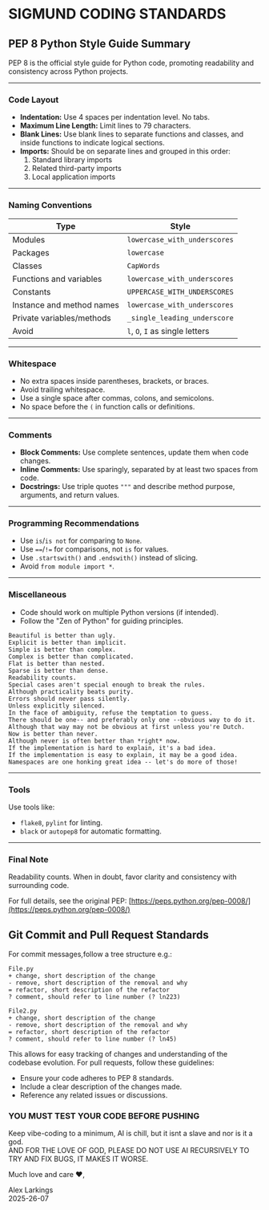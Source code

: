 # SIGMUND CODING STANDARDS

## PEP 8 Python Style Guide Summary

PEP 8 is the official style guide for Python code, promoting readability and consistency across Python projects.

---

### Code Layout

- **Indentation:** Use 4 spaces per indentation level. No tabs.
- **Maximum Line Length:** Limit lines to 79 characters.
- **Blank Lines:** Use blank lines to separate functions and classes, and inside functions to indicate logical sections.
- **Imports:** Should be on separate lines and grouped in this order:
  1. Standard library imports
  2. Related third-party imports
  3. Local application imports

---

### Naming Conventions

| Type                         | Style              |
|-----------------------------|--------------------|
| Modules                     | `lowercase_with_underscores` |
| Packages                    | `lowercase`        |
| Classes                     | `CapWords`         |
| Functions and variables     | `lowercase_with_underscores` |
| Constants                   | `UPPERCASE_WITH_UNDERSCORES` |
| Instance and method names   | `lowercase_with_underscores` |
| Private variables/methods   | `_single_leading_underscore` |
| Avoid                       | `l`, `O`, `I` as single letters |

---

### Whitespace

- No extra spaces inside parentheses, brackets, or braces.
- Avoid trailing whitespace.
- Use a single space after commas, colons, and semicolons.
- No space before the `(` in function calls or definitions.

---

### Comments

- **Block Comments:** Use complete sentences, update them when code changes.
- **Inline Comments:** Use sparingly, separated by at least two spaces from code.
- **Docstrings:** Use triple quotes `"""` and describe method purpose, arguments, and return values.

---

### Programming Recommendations

- Use `is`/`is not` for comparing to `None`.
- Use `==`/`!=` for comparisons, not `is` for values.
- Use `.startswith()` and `.endswith()` instead of slicing.
- Avoid `from module import *`.

---

### Miscellaneous

- Code should work on multiple Python versions (if intended).
- Follow the "Zen of Python" for guiding principles.

```zen
Beautiful is better than ugly.
Explicit is better than implicit.
Simple is better than complex.
Complex is better than complicated.
Flat is better than nested.
Sparse is better than dense.
Readability counts.
Special cases aren't special enough to break the rules.
Although practicality beats purity.
Errors should never pass silently.
Unless explicitly silenced.
In the face of ambiguity, refuse the temptation to guess.
There should be one-- and preferably only one --obvious way to do it.
Although that way may not be obvious at first unless you're Dutch.
Now is better than never.
Although never is often better than *right* now.
If the implementation is hard to explain, it's a bad idea.
If the implementation is easy to explain, it may be a good idea.
Namespaces are one honking great idea -- let's do more of those!
```

---

### Tools

Use tools like:

- `flake8`, `pylint` for linting.
- `black` or `autopep8` for automatic formatting.

---

### Final Note

Readability counts. When in doubt, favor clarity and consistency with surrounding code.

For full details, see the original PEP: [https://peps.python.org/pep-0008/](https://peps.python.org/pep-0008/)

## Git Commit and Pull Request Standards

For commit messages,follow a tree structure e.g.:

```commit
File.py
+ change, short description of the change
- remove, short description of the removal and why
= refactor, short description of the refactor
? comment, should refer to line number (? ln223)

File2.py
+ change, short description of the change
- remove, short description of the removal and why
= refactor, short description of the refactor
? comment, should refer to line number (? ln45)

```

This allows for easy tracking of changes and understanding of the codebase evolution.
For pull requests, follow these guidelines:

- Ensure your code adheres to PEP 8 standards.
- Include a clear description of the changes made.
- Reference any related issues or discussions.

### YOU MUST TEST YOUR CODE BEFORE PUSHING

Keep vibe-coding to a minimum, AI is chill, but it isnt a slave and nor is it a god. \
AND FOR THE LOVE OF GOD, PLEASE DO NOT USE AI RECURSIVELY TO TRY AND FIX BUGS, IT MAKES IT WORSE.

Much love and care ❤️,

Alex Larkings\
2025-26-07
